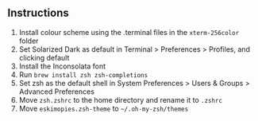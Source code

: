 Instructions
------------
1. Install colour scheme using the .terminal files in the `xterm-256color` folder
2. Set Solarized Dark as default in Terminal > Preferences > Profiles, and clicking default
3. Install the Inconsolata font
4. Run `brew install zsh zsh-completions`
5. Set zsh as the default shell in System Preferences > Users & Groups > Advanced Preferences
6. Move `zsh.zshrc` to the home directory and rename it to `.zshrc`
7. Move `eskimopies.zsh-theme` to `~/.oh-my-zsh/themes`
